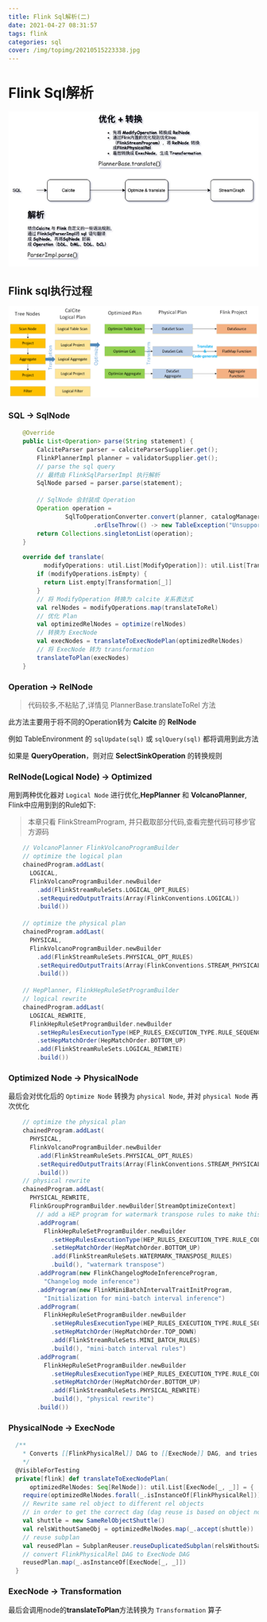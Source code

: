 ```yaml
---
title: Flink Sql解析(二)
date: 2021-04-27 08:31:57
tags: flink
categories: sql
cover: /img/topimg/20210515223338.jpg
---
```



# Flink Sql解析

![Flink-sql.png](/img/blog/Flink-sql.png)


## Flink sql执行过程
![flink-sql执行计划.png](/img/blog/flink-sql执行计划.png)


### SQL -> SqlNode
```java
    @Override
    public List<Operation> parse(String statement) {
        CalciteParser parser = calciteParserSupplier.get();
        FlinkPlannerImpl planner = validatorSupplier.get();
        // parse the sql query
        // 最终由 FlinkSqlParserImpl 执行解析
        SqlNode parsed = parser.parse(statement);
        
        // SqlNode 会封装成 Operation
        Operation operation =
                SqlToOperationConverter.convert(planner, catalogManager, parsed)
                        .orElseThrow(() -> new TableException("Unsupported query: " + statement));
        return Collections.singletonList(operation);
    }
```


```scala
    override def translate(
          modifyOperations: util.List[ModifyOperation]): util.List[Transformation[_]] = {
        if (modifyOperations.isEmpty) {
          return List.empty[Transformation[_]]
        }
        // 将 ModifyOperation 转换为 calcite 关系表达式
        val relNodes = modifyOperations.map(translateToRel)
        // 优化 Plan
        val optimizedRelNodes = optimize(relNodes)
        // 转换为 ExecNode
        val execNodes = translateToExecNodePlan(optimizedRelNodes)
        // 将 ExecNode 转为 transformation
        translateToPlan(execNodes)
    }
```
### Operation -> RelNode
> 代码较多,不粘贴了,详情见 PlannerBase.translateToRel 方法

此方法主要用于将不同的Operation转为 **Calcite** 的 **RelNode**

例如 TableEnvironment 的 `sqlUpdate(sql)` 或 `sqlQuery(sql)` 都将调用到此方法

如果是 **QueryOperation**，则对应 **SelectSinkOperation** 的转换规则

### RelNode(Logical Node) -> Optimized
用到两种优化器对 `Logical Node` 进行优化,**HepPlanner** 和 **VolcanoPlanner**, Flink中应用到到的Rule如下:

> 本章只看 FlinkStreamProgram, 并只截取部分代码,查看完整代码可移步官方源码
```scala
    // VolcanoPlanner FlinkVolcanoProgramBuilder
    // optimize the logical plan
    chainedProgram.addLast(
      LOGICAL,
      FlinkVolcanoProgramBuilder.newBuilder
        .add(FlinkStreamRuleSets.LOGICAL_OPT_RULES)
        .setRequiredOutputTraits(Array(FlinkConventions.LOGICAL))
        .build())
    
    // optimize the physical plan
    chainedProgram.addLast(
      PHYSICAL,
      FlinkVolcanoProgramBuilder.newBuilder
        .add(FlinkStreamRuleSets.PHYSICAL_OPT_RULES)
        .setRequiredOutputTraits(Array(FlinkConventions.STREAM_PHYSICAL))
        .build())

    // HepPlanner, FlinkHepRuleSetProgramBuilder
    // logical rewrite
    chainedProgram.addLast(
      LOGICAL_REWRITE,
      FlinkHepRuleSetProgramBuilder.newBuilder
        .setHepRulesExecutionType(HEP_RULES_EXECUTION_TYPE.RULE_SEQUENCE)
        .setHepMatchOrder(HepMatchOrder.BOTTOM_UP)
        .add(FlinkStreamRuleSets.LOGICAL_REWRITE)
        .build())
```


### Optimized Node -> PhysicalNode
最后会对优化后的 `Optimize Node` 转换为  `physical Node`, 并对 `physical Node` 再次优化
```scala
    // optimize the physical plan
    chainedProgram.addLast(
      PHYSICAL,
      FlinkVolcanoProgramBuilder.newBuilder
        .add(FlinkStreamRuleSets.PHYSICAL_OPT_RULES)
        .setRequiredOutputTraits(Array(FlinkConventions.STREAM_PHYSICAL))
        .build())
    // physical rewrite
    chainedProgram.addLast(
      PHYSICAL_REWRITE,
      FlinkGroupProgramBuilder.newBuilder[StreamOptimizeContext]
        // add a HEP program for watermark transpose rules to make this optimization deterministic
        .addProgram(
          FlinkHepRuleSetProgramBuilder.newBuilder
            .setHepRulesExecutionType(HEP_RULES_EXECUTION_TYPE.RULE_COLLECTION)
            .setHepMatchOrder(HepMatchOrder.BOTTOM_UP)
            .add(FlinkStreamRuleSets.WATERMARK_TRANSPOSE_RULES)
            .build(), "watermark transpose")
        .addProgram(new FlinkChangelogModeInferenceProgram,
          "Changelog mode inference")
        .addProgram(new FlinkMiniBatchIntervalTraitInitProgram,
          "Initialization for mini-batch interval inference")
        .addProgram(
          FlinkHepRuleSetProgramBuilder.newBuilder
            .setHepRulesExecutionType(HEP_RULES_EXECUTION_TYPE.RULE_SEQUENCE)
            .setHepMatchOrder(HepMatchOrder.TOP_DOWN)
            .add(FlinkStreamRuleSets.MINI_BATCH_RULES)
            .build(), "mini-batch interval rules")
        .addProgram(
          FlinkHepRuleSetProgramBuilder.newBuilder
            .setHepRulesExecutionType(HEP_RULES_EXECUTION_TYPE.RULE_COLLECTION)
            .setHepMatchOrder(HepMatchOrder.BOTTOM_UP)
            .add(FlinkStreamRuleSets.PHYSICAL_REWRITE)
            .build(), "physical rewrite")
        .build())
```


### PhysicalNode -> ExecNode
```scala
  /**
    * Converts [[FlinkPhysicalRel]] DAG to [[ExecNode]] DAG, and tries to reuse duplicate sub-plans.
    */
  @VisibleForTesting
  private[flink] def translateToExecNodePlan(
      optimizedRelNodes: Seq[RelNode]): util.List[ExecNode[_, _]] = {
    require(optimizedRelNodes.forall(_.isInstanceOf[FlinkPhysicalRel]))
    // Rewrite same rel object to different rel objects
    // in order to get the correct dag (dag reuse is based on object not digest)
    val shuttle = new SameRelObjectShuttle()
    val relsWithoutSameObj = optimizedRelNodes.map(_.accept(shuttle))
    // reuse subplan
    val reusedPlan = SubplanReuser.reuseDuplicatedSubplan(relsWithoutSameObj, config)
    // convert FlinkPhysicalRel DAG to ExecNode DAG
    reusedPlan.map(_.asInstanceOf[ExecNode[_, _]])
  }
```


### ExecNode -> Transformation
最后会调用node的**translateToPlan**方法转换为 `Transformation` 算子